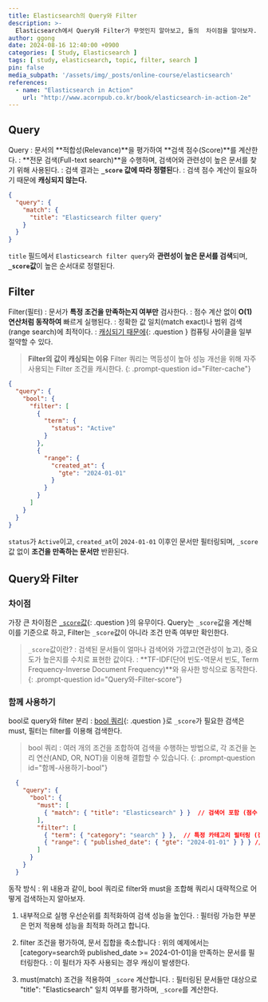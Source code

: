 ```yaml
---
title: Elasticsearch의 Query와 Filter
description: >-
  Elasticsearch에서 Query와 Filter가 무엇인지 알아보고, 둘의  차이점을 알아보자.
author: ggong
date: 2024-08-16 12:40:00 +0900
categories: [ Study, Elasticsearch ]
tags: [ study, elasticsearch, topic, filter, search ]
pin: false
media_subpath: '/assets/img/_posts/online-course/elasticsearch'
references:
  - name: "Elasticsearch in Action"
    url: "http://www.acornpub.co.kr/book/elasticsearch-in-action-2e"
---
```


## Query

Query
: 문서의 **적합성(Relevance)**을 평가하여 **검색 점수(Score)**를 계산한다.
: **전문 검색(Full-text search)**을 수행하며, 검색어와 관련성이 높은 문서를 찾기 위해 사용된다.
: 검색 결과는 **`_score` 값에 따라 정렬된**다.
: 검색 점수 계산이 필요하기 때문에 **캐싱되지 않는다.**

```json  
{
  "query": {
    "match": {
      "title": "Elasticsearch filter query"
    }
  }
}
```

`title` 필드에서 `Elasticsearch filter query`와 **관련성이 높은 문서를 검색**되며, **`_score`값**이 높은 순서대로 정렬된다.

## Filter

Filter(필터)
: 문서가 **특정 조건을 만족하는지 여부만** 검사한다.
: 점수 계산 없이 **O(1) 연산처럼 동작하여** 빠르게 실행된다.
: 정확한 값 일치(match exact)나 범위 검색(range search)에 최적이다.
: [캐싱되기 때문에](#Filter-cache){: .question } 컴퓨팅 사이클을 일부 절약할 수 있다.

> **Filter의 값이 캐싱되는 이유**
> Filter 쿼리는 멱등성이 높아 성능 개선을 위해 자주 사용되는 Filter 조건을 캐시한다.
{: .prompt-question id="Filter-cache"}

```json
{
  "query": {
    "bool": {
      "filter": [
        {
          "term": {
            "status": "Active"
          }
        },
        {
          "range": {
            "created_at": {
              "gte": "2024-01-01"
            }
          }
        }
      ]
    }
  }
}
```

`status`가 `Active`이고, `created_at`이 `2024-01-01` 이후인 문서만 필터링되며, `_score`값 없이 **조건을 만족하는 문서만** 반환된다.

## Query와 Filter

### 차이점

가장 큰 차이점은 [`_score`값](#Query와-Filter-score){: .question }의 유무이다.
Query는 `_score`값을 계산해 이를 기준으로 하고, Filter는 `_score`값이 아니라 조건 만족 여부만 확인한다.


> `_score`값이란?
: 검색된 문서들이 얼마나 검색어와 가깝고(연관성이 높고), 중요도가 높은지를 수치로 표현한 값이다.
: **TF-IDF(단어 빈도-역문서 빈도, Term Frequency-Inverse Document Frequency)**와 유사한 방식으로 동작한다.
{: .prompt-question id="Query와-Filter-score"}

### 함께 사용하기

bool로 query와 filter 분리
: [bool 쿼리](#함께-사용하기-bool){: .question }로 `_score`가 필요한 검색은 must, 필터는 filter를 이용해 검색한다.


> bool 쿼리 
: 여러 개의 조건을 조합하여 검색을 수행하는 방법으로, 각 조건을 논리 연산(AND, OR, NOT)을 이용해 결합할 수 있습니다.
{: .prompt-question id="함께-사용하기-bool"}

```json
  {
    "query": {
      "bool": {
        "must": [
          { "match": { "title": "Elasticsearch" } }  // 검색어 포함 (점수 계산 O)
        ],
        "filter": [
          { "term": { "category": "search" } },  // 특정 카테고리 필터링 (점수 계산 X, 캐싱 O)
          { "range": { "published_date": { "gte": "2024-01-01" } } } // 날짜 필터링 (점수 계산 X)
        ]
      }
    }
  }
```


동작 방식
: 위 내용과 같이, bool 쿼리로 filter와 must을 조합해 쿼리시 대략적으로 어떻게 검색하는지 알아보자.

1. 내부적으로 실행 우선순위를 최적화하여 검색 성능을 높인다.
: 필터링 가능한 부분은 먼저 적용해 성능을 최적화 하려고 합니다.

2. filter 조건을 평가하여, 문서 집합을 축소합니다
: 위의 예제에서는 [category=search와 published_date >= 2024-01-01]을 만족하는 문서를 필터링한다.
: 이 필터가 자주 사용되는 경우 캐싱이 발생한다.

3. must(match) 조건을 적용하여 `_score` 계산합니다.
: 필터링된 문서들만 대상으로 "title": "Elasticsearch" 일치 여부를 평가하며, `_score`를 계산한다.

